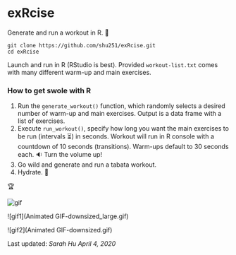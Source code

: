 # exRcise

Generate and run a workout in R. :muscle:

```
git clone https://github.com/shu251/exRcise.git
cd exRcise
```

Launch and run in R (RStudio is best). Provided ```workout-list.txt``` comes with many different warm-up and main exercises.   


### How to get swole with R

1. Run the ```generate_workout()``` function, which randomly selects a desired number of warm-up and main exercises. Output is a data frame with a list of exercises.
2. Execute ```run_workout()```, specify how long you want the main exercises to be run (intervals :hourglass_flowing_sand:) in seconds. Workout will run in R console with a countdown of 10 seconds (transitions). Warm-ups default to 30 seconds each. :sound: Turn the volume up!
3. Go wild and generate and run a tabata workout. 
4. Hydrate. :potable_water:   

:trophy:  

![gif](Rstudio-workout.gif)   


![gif1](Animated GIF-downsized_large.gif)   


![gif2](Animated GIF-downsized.gif)


Last updated: _Sarah Hu April 4, 2020_


